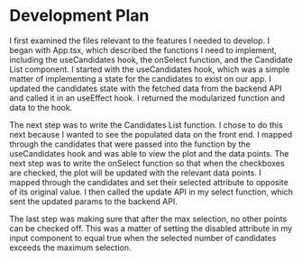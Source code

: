 # Development Plan

I first examined the files relevant to the features I needed to develop. I began with App.tsx, which described the functions I need to implement, including the useCandidates hook, the onSelect function, and the Candidate List component. I started with the useCandidates hook, which was a simple matter of implementing a state for the candidates to exist on our app. I updated the candidates state with the fetched data from the backend API and called it in an useEffect hook. I returned the modularized function and data to the hook. 

The next step was to write the Candidates List function. I chose to do this next because I wanted to see the populated data on the front end. I mapped through the candidates that were passed into the function by the useCandidates hook and was able to view the plot and the data points. The next step was to write the onSelect function so that when the checkboxes are checked, the plot will be updated with the relevant data points. I mapped through the candidates and set their selected attribute to opposite of its original value. I then called the update API in my select function, which sent the updated params to the backend API. 

The last step was making sure that after the max selection, no other points can be checked off. This was a matter of setting the disabled attribute in my input component to equal true when the selected number of candidates exceeds the maximum selection. 

